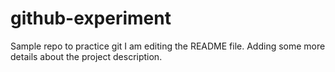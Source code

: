 # github-experiment
Sample repo to practice git
I am editing the README file. Adding some more details about the project description.

